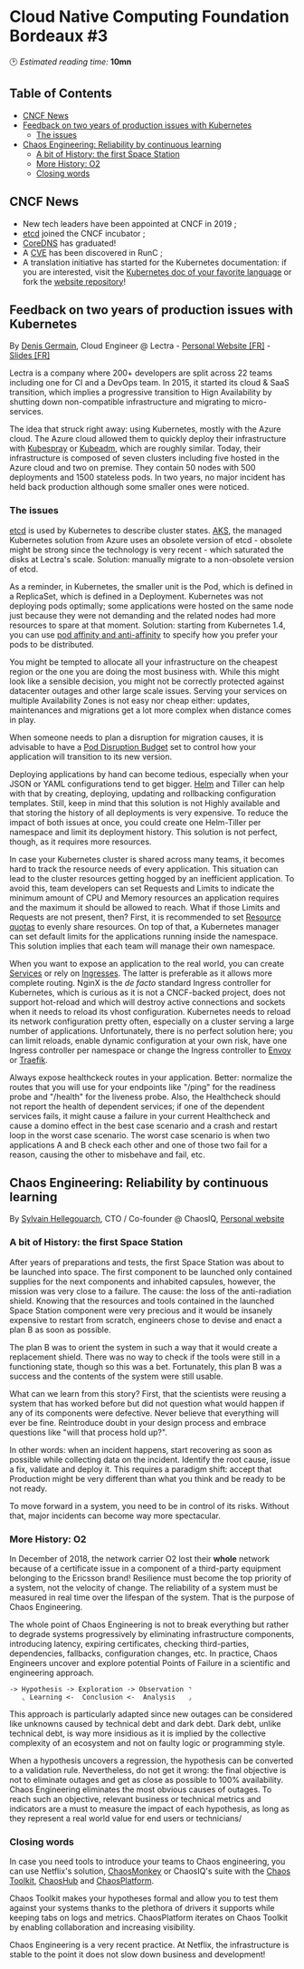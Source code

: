 # Cloud Native Computing Foundation Bordeaux #3
🕑 *Estimated reading time:* **10mn**

## Table of Contents

  * [CNCF News](#cncf-news)
  * [Feedback on two years of production issues with Kubernetes](#feedback-on-two-years-of-production-issues-with-kubernetes)
    + [The issues](#the-issues)
  * [Chaos Engineering: Reliability by continuous learning](#chaos-engineering-reliability-by-continuous-learning)
    + [A bit of History: the first Space Station](#a-bit-of-history-the-first-space-station)
    + [More History: O2](#more-history-o2)
    + [Closing words](#closing-words)

## CNCF News
- New tech leaders have been appointed at CNCF in 2019 ;
- [etcd](https://coreos.com/etcd/) joined the CNCF incubator ;
- [CoreDNS](https://coredns.io/) has graduated!
- A [CVE](https://kubernetes.io/blog/2019/02/11/runc-and-cve-2019-5736/) has been discovered in RunC ;
- A translation initiative has started for the Kubernetes documentation: if you are interested, visit the [Kubernetes doc of your favorite language](https://kubernetes.io/fr/docs/home/) or fork the [website repository](https://github.com/kubernetes/website/tree/master/content)!

## Feedback on two years of production issues with Kubernetes
By [Denis Germain](https://twitter.com/zwindler), Cloud Engineer @ Lectra - [Personal Website \[FR\]](https://blog.zwindler.fr) - [Slides \[FR\]](https://blog.zwindler.fr/wp-content/uploads/2019/02/CNCF_meetup_Dans_Ton_Kube_REX_20190212.pdf)

Lectra is a company where 200+ developers are split across 22 teams including one for CI and a DevOps team. In 2015, it started its cloud & SaaS transition, which implies a progressive transition to Hign Availability by shutting down non-compatible infrastructure and migrating to micro-services.

The idea that struck right away: using Kubernetes, mostly with the Azure cloud. The Azure cloud allowed them to quickly deploy their infrastructure with [Kubespray](https://kubespray.io) or [Kubeadm](https://github.com/kubernetes/kubeadm), which are roughly similar. Today, their infrastructure is composed of seven clusters including five hosted in the Azure cloud and two on premise. They contain 50 nodes with 500 deployments and 1500 stateless pods. In two years, no major incident has held back production although some smaller ones were noticed. 

### The issues

[etcd](https://coreos.com/etcd/) is used by Kubernetes to describe cluster states. [AKS](https://docs.microsoft.com/en-us/azure/aks/), the managed Kubernetes solution from Azure uses an obsolete version of etcd - obsolete might be strong since the technology is very recent - which saturated the disks at Lectra's scale. Solution: manually migrate to a non-obsolete version of etcd.

As a reminder, in Kubernetes, the smaller unit is the Pod, which is defined in a ReplicaSet, which is defined in a Deployment. Kubernetes was not deploying pods optimally; some applications were hosted on the same node just because they were not demanding and the related nodes had more resources to spare at that moment. Solution: starting from Kubernetes 1.4, you can use [pod affinity and anti-affinity](https://kubernetes.io/docs/concepts/configuration/assign-pod-node/#affinity-and-anti-affinity) to specify how you prefer your pods to be distributed.

You might be tempted to allocate all your infrastructure on the cheapest region or the one you are doing the most business with. While this might look like a sensible decision, you might not be correctly protected against datacenter outages and other large scale issues. Serving your services on multiple Availability Zones is not easy nor cheap either: updates, maintenances and migrations get a lot more complex when distance comes in play.

When someone needs to plan a disruption for migration causes, it is advisable to have a [Pod Disruption Budget](https://kubernetes.io/docs/tasks/run-application/configure-pdb/) set to control how your application will transition to its new version.

Deploying applications by hand can become tedious, especially when your JSON or YAML configurations tend to get bigger. [Helm](https://helm.sh/) and Tiller can help with that by creating, deploying, updating and rollbacking configuration templates. Still, keep in mind that this solution is not Highly available and that storing the history of all deployments is very expensive. To reduce the impact of both issues at once, you could create one Helm-Tiller per namespace and limit its deployment history. This solution is not perfect, though, as it requires more resources.

In case your Kubernetes cluster is shared across many teams, it becomes hard to track the resource needs of every application. This situation can lead to the cluster resources getting hogged by an inefficient application. To avoid this, team developers can set Requests and Limits to indicate the minimum amount of CPU and Memory resources an application requires and the maximum it should be allowed to reach. What if those Limits and Requests are not present, then? First, it is recommended to set [Resource quotas](https://kubernetes.io/docs/concepts/policy/resource-quotas/) to evenly share resources. On top of that, a Kubernetes manager can set default limits for the applications running inside the namespace. This solution implies that each team will manage their own namespace.

When you want to expose an application to the real world, you can create [Services](https://kubernetes.io/docs/concepts/services-networking/service/) or rely on [Ingresses](https://kubernetes.io/docs/concepts/services-networking/ingress/). The latter is preferable as it allows more complete routing. NginX is the _de facto_ standard Ingress controller for Kubernetes, which is curious as it is not a CNCF-backed project, does not support hot-reload and which will destroy active connections and sockets when it needs to reload its vhost configuration. Kubernetes needs to reload its network configuration pretty often, especially on a cluster serving a large number of applications. Unfortunately, there is no perfect solution here; you can limit reloads, enable dynamic configuration at your own risk, have one Ingress controller per namespace or change the Ingress controller to [Envoy](https://www.envoyproxy.io/) or [Traefik](https://traefik.io/).

Always expose healthckeck routes in your application. Better: normalize the routes that you will use for your endpoints like "/ping" for the readiness probe and "/health" for the liveness probe. Also, the Healthcheck should not report the health of dependent services; if one of the dependent services fails, it might cause a failure in your current Healthcheck and cause a domino effect in the best case scenario and a crash and restart loop in the worst case scenario. The worst case scenario is when two applications A and B check each other and one of those two fail for a reason, causing the other to misbehave and fail, etc.

## Chaos Engineering: Reliability by continuous learning
By [Sylvain Hellegouarch](https://twitter.com/lawouach), CTO / Co-founder @ ChaosIQ, [Personal website](http://www.defuze.org/)

### A bit of History: the first Space Station

After years of preparations and tests, the first Space Station was about to be launched into space. The first component to be launched only contained supplies for the next components and inhabited capsules, however, the mission was very close to a failure. The cause: the loss of the anti-radiation shield. Knowing that the resources and tools contained in the launched Space Station component were very precious and it would be insanely expensive to restart from scratch, engineers chose to devise and enact a plan B as soon as possible.

The plan B was to orient the system in such a way that it would create a replacement shield. There was no way to check if the tools were still in a functioning state, though so this was a bet. Fortunately, this plan B was a success and the contents of the system were still usable.

What can we learn from this story? First, that the scientists were reusing a system that has worked before but did not question what would happen if any of its components were defective. Never believe that everything will ever be fine. Reintroduce doubt in your design process and embrace questions like "will that process hold up?".

In other words: when an incident happens, start recovering as soon as possible while collecting data on the incident. Identify the root cause, issue a fix, validate and deploy it. This requires a paradigm shift: accept that Production might be very different than what you think and be ready to be not ready.

To move forward in a system, you need to be in control of its risks. Without that, major incidents can become way more spectacular.

### More History: O2

In December of 2018, the network carrier O2 lost their **whole** network because of a certificate issue in a component of a third-party equipment belonging to the Ericsson brand! Resilience must become the top priority of a system, not the velocity of change. The reliability of a system must be measured in real time over the lifespan of the system. That is the purpose of Chaos Engineering.

The whole point of Chaos Engineering is not to break everything but rather to degrade systems progressively by eliminating infrastructure components, introducing latency, expiring certificates, checking third-parties, dependencies, fallbacks, configuration changes, etc. In practice, Chaos Engineers uncover and explore potential Points of Failure in a scientific and engineering approach.

```
-> Hypothesis -> Exploration -> Observation ⌝
   ⌞ Learning <-  Conclusion <-  Analysis   ⌟
```

This approach is particularly adapted since new outages can be considered like unknowns caused by technical debt and dark debt. Dark debt, unlike technical debt, is way more insidious as it is implied by the collective complexity of an ecosystem and not on faulty logic or programming style.

When a hypothesis uncovers a regression, the hypothesis can be converted to a validation rule. Nevertheless, do not get it wrong: the final objective is not to eliminate outages and get as close as possible to 100% availability. Chaos Engineering eliminates the most obvious causes of outages. To reach such an objective, relevant business or technical metrics and indicators are a must to measure the impact of each hypothesis, as long as they represent a real world value for end users or technicians/

### Closing words

In case you need tools to introduce your teams to Chaos engineering, you can use Netflix's solution, [ChaosMonkey](https://github.com/netflix/chaosmonkey) or ChaosIQ's suite with the [Chaos Toolkit](https://chaostoolkit.org/), [ChaosHub](https://chaoshub.org/) and [ChaosPlatform](https://chaosplatform.com/).

Chaos Toolkit makes your hypotheses formal and allow you to test them against your systems thanks to the plethora of drivers it supports while keeping tabs on logs and metrics. ChaosPlatform iterates on Chaos Toolkit by enabling collaboration and increasing visibility.

Chaos Engineering is a very recent practice. At Netflix, the infrastructure is stable to the point it does not slow down business and development!
